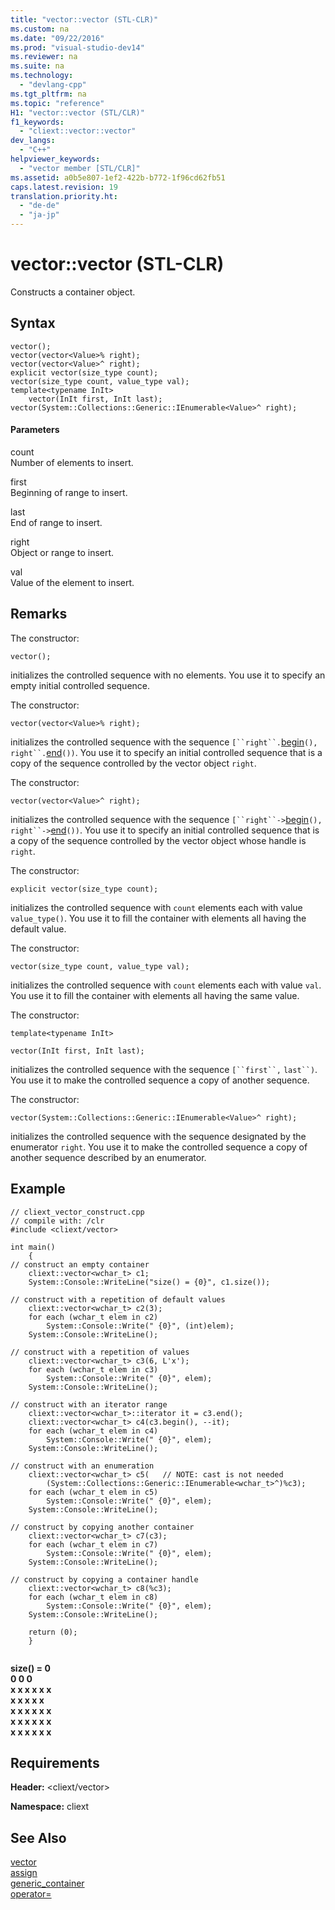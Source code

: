 ```yaml
---
title: "vector::vector (STL-CLR)"
ms.custom: na
ms.date: "09/22/2016"
ms.prod: "visual-studio-dev14"
ms.reviewer: na
ms.suite: na
ms.technology: 
  - "devlang-cpp"
ms.tgt_pltfrm: na
ms.topic: "reference"
H1: "vector::vector (STL/CLR)"
f1_keywords: 
  - "cliext::vector::vector"
dev_langs: 
  - "C++"
helpviewer_keywords: 
  - "vector member [STL/CLR]"
ms.assetid: a0b5e807-1ef2-422b-b772-1f96cd62fb51
caps.latest.revision: 19
translation.priority.ht: 
  - "de-de"
  - "ja-jp"
---
```

# vector::vector (STL-CLR)
Constructs a container object.  
  
## Syntax  
  
```  
vector();  
vector(vector<Value>% right);  
vector(vector<Value>^ right);  
explicit vector(size_type count);  
vector(size_type count, value_type val);  
template<typename InIt>  
    vector(InIt first, InIt last);  
vector(System::Collections::Generic::IEnumerable<Value>^ right);  
```  
  
#### Parameters  
 count  
 Number of elements to insert.  
  
 first  
 Beginning of range to insert.  
  
 last  
 End of range to insert.  
  
 right  
 Object or range to insert.  
  
 val  
 Value of the element to insert.  
  
## Remarks  
 The constructor:  
  
 `vector();`  
  
 initializes the controlled sequence with no elements. You use it to specify an empty initial controlled sequence.  
  
 The constructor:  
  
 `vector(vector<Value>% right);`  
  
 initializes the controlled sequence with the sequence `[``right``.`[begin](../vs140/vector--begin--stl-clr-.md)`(),` `right``.`[end](../vs140/vector--end--stl-clr-.md)`())`. You use it to specify an initial controlled sequence that is a copy of the sequence controlled by the vector object `right`.  
  
 The constructor:  
  
 `vector(vector<Value>^ right);`  
  
 initializes the controlled sequence with the sequence `[``right``->`[begin](../vs140/vector--begin--stl-clr-.md)`(),` `right``->`[end](../vs140/vector--end--stl-clr-.md)`())`. You use it to specify an initial controlled sequence that is a copy of the sequence controlled by the vector object whose handle is `right`.  
  
 The constructor:  
  
 `explicit vector(size_type count);`  
  
 initializes the controlled sequence with `count` elements each with value `value_type()`. You use it to fill the container with elements all having the default value.  
  
 The constructor:  
  
 `vector(size_type count, value_type val);`  
  
 initializes the controlled sequence with `count` elements each with value `val`. You use it to fill the container with elements all having the same value.  
  
 The constructor:  
  
 `template<typename InIt>`  
  
 `vector(InIt first, InIt last);`  
  
 initializes the controlled sequence with the sequence `[``first``,` `last``)`. You use it to make the controlled sequence a copy of another sequence.  
  
 The constructor:  
  
 `vector(System::Collections::Generic::IEnumerable<Value>^ right);`  
  
 initializes the controlled sequence with the sequence designated by the enumerator `right`. You use it to make the controlled sequence a copy of another sequence described by an enumerator.  
  
## Example  
  
```  
// cliext_vector_construct.cpp   
// compile with: /clr   
#include <cliext/vector>   
  
int main()   
    {   
// construct an empty container   
    cliext::vector<wchar_t> c1;   
    System::Console::WriteLine("size() = {0}", c1.size());   
  
// construct with a repetition of default values   
    cliext::vector<wchar_t> c2(3);   
    for each (wchar_t elem in c2)   
        System::Console::Write(" {0}", (int)elem);   
    System::Console::WriteLine();   
  
// construct with a repetition of values   
    cliext::vector<wchar_t> c3(6, L'x');   
    for each (wchar_t elem in c3)   
        System::Console::Write(" {0}", elem);   
    System::Console::WriteLine();   
  
// construct with an iterator range   
    cliext::vector<wchar_t>::iterator it = c3.end();   
    cliext::vector<wchar_t> c4(c3.begin(), --it);   
    for each (wchar_t elem in c4)   
        System::Console::Write(" {0}", elem);   
    System::Console::WriteLine();   
  
// construct with an enumeration   
    cliext::vector<wchar_t> c5(   // NOTE: cast is not needed   
        (System::Collections::Generic::IEnumerable<wchar_t>^)%c3);   
    for each (wchar_t elem in c5)   
        System::Console::Write(" {0}", elem);   
    System::Console::WriteLine();   
  
// construct by copying another container   
    cliext::vector<wchar_t> c7(c3);   
    for each (wchar_t elem in c7)   
        System::Console::Write(" {0}", elem);   
    System::Console::WriteLine();   
  
// construct by copying a container handle   
    cliext::vector<wchar_t> c8(%c3);   
    for each (wchar_t elem in c8)   
        System::Console::Write(" {0}", elem);   
    System::Console::WriteLine();   
  
    return (0);   
    }  
  
```  
  
 **size() = 0**  
 **0 0 0**  
 **x x x x x x**  
 **x x x x x**  
 **x x x x x x**  
 **x x x x x x**  
 **x x x x x x**   
## Requirements  
 **Header:** <cliext/vector>  
  
 **Namespace:** cliext  
  
## See Also  
 [vector](../vs140/vector--stl-clr-.md)   
 [assign](../vs140/vector--assign--stl-clr-.md)   
 [generic_container](../vs140/vector--generic_container--stl-clr-.md)   
 [operator=](../vs140/vector--operator=--stl-clr-.md)